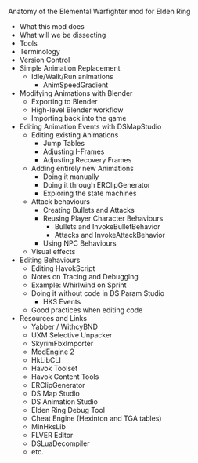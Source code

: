 Anatomy of the Elemental Warfighter mod for Elden Ring

- What this mod does
- What will we be dissecting
- Tools
- Terminology
- Version Control
- Simple Animation Replacement
  - Idle/Walk/Run animations
    - AnimSpeedGradient
- Modifying Animations with Blender
  - Exporting to Blender
  - High-level Blender workflow
  - Importing back into the game
- Editing Animation Events with DSMapStudio
  - Editing existing Animations
    - Jump Tables
    - Adjusting I-Frames
    - Adjusting Recovery Frames
  - Adding entirely new Animations
    - Doing it manually
    - Doing it through ERClipGenerator
    - Exploring the state machines
  - Attack behaviours
    - Creating Bullets and Attacks
    - Reusing Player Character Behaviours
      - Bullets and InvokeBulletBehavior
      - Attacks and InvokeAttackBehavior
    - Using NPC Behaviours
  - Visual effects
- Editing Behaviours
  - Editing HavokScript
  - Notes on Tracing and Debugging
  - Example: Whirlwind on Sprint
  - Doing it without code in DS Param Studio
    - HKS Events
  - Good practices when editing code
- Resources and Links
  - Yabber / WithcyBND
  - UXM Selective Unpacker
  - SkyrimFbxImporter
  - ModEngine 2
  - HkLibCLI
  - Havok Toolset
  - Havok Content Tools
  - ERClipGenerator
  - DS Map Studio
  - DS Animation Studio
  - Elden Ring Debug Tool
  - Cheat Engine (Hexinton and TGA tables)
  - MinHksLib
  - FLVER Editor
  - DSLuaDecompiler
  - etc.
